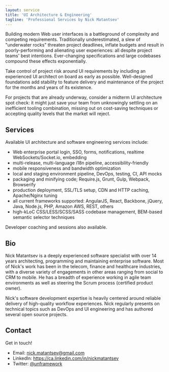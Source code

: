 ```yaml
---
layout: service
title: 'UI Architecture & Engineering'
tagline: 'Professional Services by Nick Matantsev'
---
```


Building modern Web user interfaces is a battleground of complexity and competing requirements. Traditionally underestimated, a slew of "underwater rocks" threaten project deadlines, inflate budgets and result in poorly-performing and alienating user experiences: all despite project teams' best intentions. Ever-changing specifications and large codebases compound these effects exponentially.

Take control of project risk around UI requirements by including an experienced UI architect on board as early as possible. Well-designed foundations add stability to feature delivery and maintenance of the project for the months and years of its existence.

For projects that are already underway, consider a midterm UI architecture spot check: it might just save your team from unknowingly settling on an inefficient tooling combination, missing out on cost-saving techniques or accepting quality levels that the market will reject.

## Services

Available UI architecture and software engineering services include:

- Web enterprise portal login, SSO, forms, notifications, realtime WebSockets/Socket.io, embedding
- multi-release, multi-language i18n pipeline, accessibility-friendly
- mobile responsiveness and bandwidth optimization
- local and staging environment pipeline, DevOps, testing, CI, API mocks
- packaging and minifying code; Require.js, Grunt, Gulp, Webpack, Browserify
- production deployment, SSL/TLS setup, CDN and HTTP caching, Apache/Nginx tuning
- all current frameworks supported: AngularJS, React, Backbone, jQuery, Java, Node.js, PHP, Amazon AWS, REST, others
- high-kLoC CSS/LESS/SCSS/SASS codebase management, BEM-based semantic selector techniques

Developer coaching and sessions also available.

## Bio

Nick Matantsev is a deeply experienced software specialist with over 14 years architecting, programming and maintaining enterprise software. Most of Nick's work has been in the telecom, finance and healthcare industries, with a diverse variety of engagements in other areas ranging from social to CRM to mobile. He has a breadth of experience working in agile team environments as well as steering the Scrum process (certified product owner).

Nick's software development expertise is heavily centered around reliable delivery of high-quality workflow experiences. Nick regularly presents on technical topics such as DevOps and UI engineering and has authored several open source projects.

## Contact

Get in touch!

- Email: nick.matantsev@gmail.com
- LinkedIn: https://ca.linkedin.com/in/nickmatantsev
- Twitter: [@unframework](https://twitter.com/unframework)
